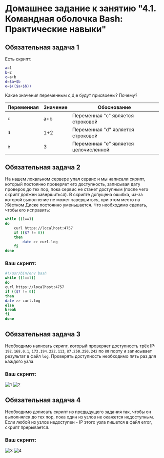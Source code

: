 # Домашнее задание к занятию "4.1. Командная оболочка Bash: Практические навыки"

## Обязательная задача 1

Есть скрипт:
```bash
a=1
b=2
c=a+b
d=$a+$b
e=$(($a+$b))
```

Какие значения переменным c,d,e будут присвоены? Почему?

| Переменная  | Значение | Обоснование |
| ------------- | ------------- | ------------- |
| `c`  | a+b  | Переменная "с" является строковой |
| `d`  | 1+2  | Переменная "d" является строковой |
| `e`  | 3  | Переменная "e" является целочисленной |


## Обязательная задача 2
На нашем локальном сервере упал сервис и мы написали скрипт, который постоянно проверяет его доступность, записывая дату проверок до тех пор, пока сервис не станет доступным (после чего скрипт должен завершиться). В скрипте допущена ошибка, из-за которой выполнение не может завершиться, при этом место на Жёстком Диске постоянно уменьшается. Что необходимо сделать, чтобы его исправить:
```bash
while ((1==1)
do
	curl https://localhost:4757
	if (($? != 0))
	then
		date >> curl.log
	fi
done
```

### Ваш скрипт:
```bash
#!/usr/bin/env bash
while ((1==1))
do 
curl https://localhost:4757
if (($? != 0))
then
date >> curl.log
else 
break
fi
done
```

## Обязательная задача 3
Необходимо написать скрипт, который проверяет доступность трёх IP: `192.168.0.1`, `173.194.222.113`, `87.250.250.242` по `80` порту и записывает результат в файл `log`. Проверять доступность необходимо пять раз для каждого узла.

### Ваш скрипт:
![1](https://user-images.githubusercontent.com/87580669/181101252-a9338cac-a978-4d80-a4c1-e3604f0cee98.jpg)
![2](https://user-images.githubusercontent.com/87580669/181101289-6691cc5d-8aaa-4465-8edd-3339ffb65db6.jpg)


## Обязательная задача 4
Необходимо дописать скрипт из предыдущего задания так, чтобы он выполнялся до тех пор, пока один из узлов не окажется недоступным. Если любой из узлов недоступен - IP этого узла пишется в файл error, скрипт прерывается.

### Ваш скрипт:
![3](https://user-images.githubusercontent.com/87580669/181101308-5a1ae908-931a-4739-b0df-cd314adf8dec.jpg)
![4](https://user-images.githubusercontent.com/87580669/181101320-8b4c5920-cf21-4b28-996e-149ee160d086.jpg)

